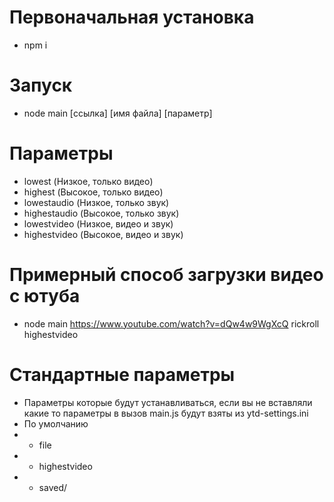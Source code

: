# Первоначальная установка
- npm i

# Запуск
- node main [ссылка] [имя файла] [параметр]

# Параметры
- lowest (Низкое, только видео)
- highest (Высокое, только видео)
- lowestaudio (Низкое, только звук)
- highestaudio (Высокое, только звук)
- lowestvideo (Низкое, видео и звук)
- highestvideo (Высокое, видео и звук)

# Примерный способ загрузки видео с ютуба
- node main https://www.youtube.com/watch?v=dQw4w9WgXcQ rickroll highestvideo

# Стандартные параметры
- Параметры которые будут устанавливаться, если вы не вставляли какие то параметры в вызов main.js будут взяты из ytd-settings.ini
- По умолчанию
- - file
- - highestvideo
- - saved/